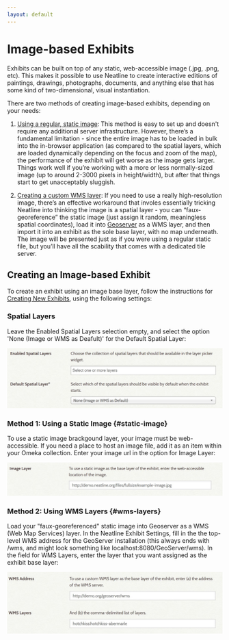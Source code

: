 ```yaml
---
layout: default
---
```


# Image-based Exhibits

Exhibits can be built on top of any static, web-accessible image (.jpg, .png, etc). This makes it possible to use Neatline to create interactive editions of paintings, drawings, photographs, documents, and anything else that has some kind of two-dimensional, visual instantiation.

There are two methods of creating image-based exhibits, depending on your needs:

1. [Using a regular, static image](#static-image): This method is easy to set up and doesn't require any additional server infrastructure. However, there’s a fundamental limitation - since the entire image has to be loaded in bulk into the in-browser application (as compared to the spatial layers, which are loaded dynamically depending on the focus and zoom of the map), the performance of the exhibit will get worse as the image gets larger. Things work well if you’re working with a more or less normally-sized image (up to around 2-3000 pixels in height/width), but after that things start to get unacceptably sluggish.


2. [Creating a custom WMS layer](#wms-layers): If you need to use a really high-resolution image, there’s an effective workaround that involes essentially tricking Neatline into thinking the image is a spatial layer - you can “faux-georeference” the static image (just assign it random, meaningless spatial coordinates), load it into [Geoserver](geoserver.org) as a WMS layer, and then import it into an exhibit as the sole base layer, with no map underneath. The image will be presented just as if you were using a regular static file, but you’ll have all the scability that comes with a dedicated tile server.

## Creating an Image-based Exhibit

To create an exhibit using an image base layer, follow the instructions for [Creating New Exhibits](creating-exhibits.html), using the following settings:

### Spatial Layers

Leave the Enabled Spatial Layers selection empty, and select the option 'None (Image or WMS as Deafult)' for the Default Spatial Layer:

![Screenshot of Spatial Layers example](images/base-layer-for-image.JPG)

### Method 1: Using a Static Image {#static-image}

To use a static image brackgound layer, your image must be web-accessible. If you need a place to host an image file, add it as an item within your Omeka collection. Enter your image url in the option for Image Layer:

![Screenshot using static image](images/image-layer.JPG)

### Method 2: Using WMS Layers {#wms-layers}

Load your "faux-georeferenced" static image into Geoserver as a WMS (Web Map Services) layer. In the Neatline Exhibit Settings, fill in the the top-level WMS address for the GeoServer installation (this always ends with /wms, and might look something like localhost:8080/GeoServer/wms). In the field for WMS Layers, enter the layer that you want assigned as the exhibit base layer:

![Screenshot using faux-georeferenced image](images/WMS-fields.JPG)
